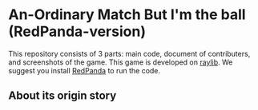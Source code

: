 # An-Ordinary Match But I'm the ball (RedPanda-version)
This repository consists of 3 parts: main code, document of contributers, and screenshots of the game.
This game is developed on [raylib](https://www.raylib.com/). We suggest you install [RedPanda](http://royqh.net/redpandacpp/download/) to run the code.
## About its origin story
